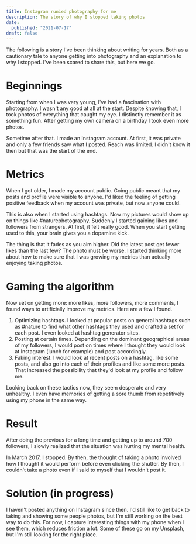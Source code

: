 ```yaml
---
title: Instagram runied photography for me
description: The story of why I stopped taking photos
date:
  published: "2021-07-17"
draft: false
---
```


The following is a story I've been thinking about writing for years. Both as a cautionary tale to anyone getting into photography and an explanation to why I stopped. I've been scared to share this, but here we go.

# Beginnings

Starting from when I was very young, I've had a fascination with photography. I wasn't any good at all at the start. Despite knowing that, I took photos of everything that caught my eye. I distinctly remember it as something fun. After getting my own camera on a birthday I took even more photos.

Sometime after that. I made an Instagram account. At first, it was private and only a few friends saw what I posted. Reach was limited. I didn't know it then but that was the start of the end.

# Metrics

When I got older, I made my account public. Going public meant that my posts and profile were visible to anyone. I'd liked the feeling of getting positive feedback when my account was private, but now anyone could.

This is also when I started using hashtags. Now my pictures would show up on things like #naturephotography. Suddenly I started gaining likes and followers from strangers. At first, it felt really good. When you start getting used to this, your brain gives you a dopamine kick.

The thing is that it fades as you aim higher. Did the latest post get fewer likes than the last few? The photo must be worse. I started thinking more about how to make sure that I was growing my metrics than actually enjoying taking photos.

# Gaming the algorithm

Now set on getting more: more likes, more followers, more comments, I found ways to artificially improve my metrics. Here are a few I found.

1. Optimizing hashtags. I looked at popular posts on general hashtags such as #nature to find what other hashtags they used and crafted a set for each post. I even looked at hashtag generator sites.
2. Posting at certain times. Depending on the dominant geographical areas of my followers, I would post on times where I thought they would look at Instagram (lunch for example) and post accordingly.
3. Faking interest. I would look at recent posts on a hashtag, like some posts, and also go into each of their profiles and like some more posts. That increased the possibility that they'd look at my profile and follow me.

Looking back on these tactics now, they seem desperate and very unhealthy. I even have memories of getting a sore thumb from repetitively using my phone in the same way.

# Result

After doing the previous for a long time and getting up to around 700 followers, I slowly realized that the situation was hurting my mental health.

In March 2017, I stopped. By then, the thought of taking a photo involved how I thought it would perform before even clicking the shutter. By then, I couldn't take a photo even if I said to myself that I wouldn't post it.

# Solution (in progress)

I haven't posted anything on Instagram since then. I'd still like to get back to taking and showing some people photos, but I'm still working on the best way to do this. For now, I capture interesting things with my phone when I see them, which reduces friction a lot. Some of these go on my Unsplash, but I'm still looking for the right place.
